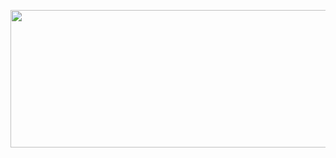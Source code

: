 <!--
### Hi there 👋
-->

<p align=center >
  <a href=https://github.com/murkney/murkney >
    <img width=560 height=220 src="https://github-readme-stats-fork-akd2.vercel.app/api?username=murkney&bg_color=0000&text_color=0cf574&title_color=&icon_color=ffa600&show_icons=true&border_color=afafaf81&border_radius=12" />
  </a>
</p>

<!--
**murkney/murkney** is a ✨ _special_ ✨ repository because its `README.md` (this file) appears on your GitHub profile.

Here are some ideas to get you started:

- 🔭 I’m currently working on ...
- 🌱 I’m currently learning ...
- 👯 I’m looking to collaborate on ...
- 🤔 I’m looking for help with ...
- 💬 Ask me about ...
- 📫 How to reach me: ...
- 😄 Pronouns: ...
- ⚡ Fun fact: ...
-->
